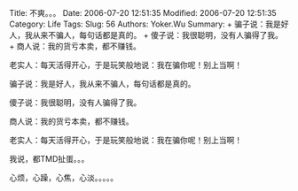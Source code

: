 ﻿Title: 不爽。。。
Date: 2006-07-20 12:51:35
Modified: 2006-07-20 12:51:35
Category: Life
Tags: 
Slug: 56
Authors: Yoker.Wu
Summary: 
    + 骗子说：我是好人，我从来不骗人，每句话都是真的。
    + 傻子说：我很聪明，没有人骗得了我。
    + 商人说：我的货亏本卖，都不赚钱。


老实人：每天活得开心，于是玩笑般地说：我在骗你呢！别上当啊！

骗子说：我是好人，我从来不骗人，每句话都是真的。

傻子说：我很聪明，没有人骗得了我。

商人说：我的货亏本卖，都不赚钱。

老实人：每天活得开心，于是玩笑般地说：我在骗你呢！别上当啊！

我说，都TMD扯蛋。。。

心烦，心躁，心焦，心淡。。。。。
